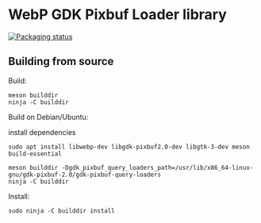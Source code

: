 WebP GDK Pixbuf Loader library
==============================

[![Packaging status](https://repology.org/badge/vertical-allrepos/webp-pixbuf-loader.svg)](https://repology.org/project/webp-pixbuf-loader/versions)


Building from source
--------------------
  Build:
  ```
  meson builddir
  ninja -C builddir
  ```

  Build on Debian/Ubuntu:

  install dependencies
  ```
  sudo apt install libwebp-dev libgdk-pixbuf2.0-dev libgtk-3-dev meson build-essential
  ```
  ```
  meson builddir -Dgdk_pixbuf_query_loaders_path=/usr/lib/x86_64-linux-gnu/gdk-pixbuf-2.0/gdk-pixbuf-query-loaders
  ninja -C builddir
  ```

  Install:
  ```
  sudo ninja -C builddir install
  ```

